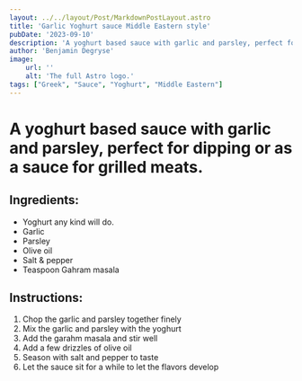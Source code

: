 ```yaml
---
layout: ../../layout/Post/MarkdownPostLayout.astro
title: 'Garlic Yoghurt sauce Middle Eastern style'
pubDate: '2023-09-10'
description: 'A yoghurt based sauce with garlic and parsley, perfect for dipping or as a sauce for grilled meats.'
author: 'Benjamin Degryse'
image:
    url: ''
    alt: 'The full Astro logo.'
tags: ["Greek", "Sauce", "Yoghurt", "Middle Eastern"]
---
```



# A yoghurt based sauce with garlic and parsley, perfect for dipping or as a sauce for grilled meats.
## Ingredients:
- Yoghurt any kind will do.
- Garlic
- Parsley
- Olive oil
- Salt & pepper
- Teaspoon Gahram masala

## Instructions:
1. Chop the garlic and parsley together finely
2. Mix the garlic and parsley with the yoghurt
3. Add the garahm masala and stir well
4. Add a few drizzles of olive oil
5. Season with salt and pepper to taste
6. Let the sauce sit for a while to let the flavors develop